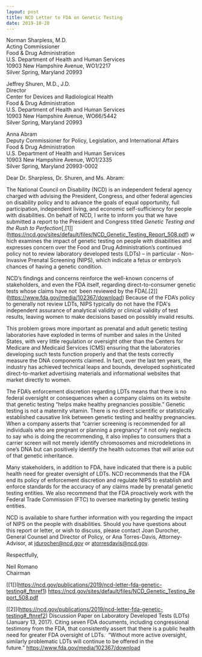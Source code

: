 ```yaml
---
layout: post
title: NCD Letter to FDA on Genetic Testing
date: 2019-10-28
---
```

Norman Sharpless, M.D.\
Acting Commissioner\
Food & Drug Administration\
U.S. Department of Health and Human Services\
10903 New Hampshire Avenue, WO1/2217\
Silver Spring, Maryland 20993

Jeffrey Shuren, M.D., J.D.\
Director\
Center for Devices and Radiological Health\
Food & Drug Administration\
U.S. Department of Health and Human Services\
10903 New Hampshire Avenue, WO66/5442\
Silver Spring, Maryland 20993

Anna Abram\
Deputy Commissioner for Policy, Legislation, and International Affairs\
Food & Drug Administration\
U.S. Department of Health and Human Services\
10903 New Hampshire Avenue, WO1/2335\
Silver Spring, Maryland 20993-0002

Dear Dr. Sharpless, Dr. Shuren, and Ms. Abram:

The National Council on Disability (NCD) is an independent federal agency charged with advising the President, Congress, and other federal agencies on disability policy and to advance the goals of equal opportunity, full participation, independent living, and economic self-sufficiency for people with disabilities. On behalf of NCD, I write to inform you that we have submitted a report to the President and Congress titled *Genetic Testing and the Rush to Perfection*[,\[1]](https://ncd.gov/sites/default/files/NCD_Genetic_Testing_Report_508.pdf) which examines the impact of genetic testing on people with disabilities and expresses concern over the Food and Drug Administration’s continued policy not to review laboratory developed tests (LDTs) – in particular - Non-Invasive Prenatal Screening (NIPS), which indicate a fetus or embryo’s chances of having a genetic condition.

NCD’s findings and concerns reinforce the well-known concerns of stakeholders, and even the FDA itself, regarding direct-to-consumer genetic tests whose claims have not  been reviewed by the FDA[.\[2]](https://www.fda.gov/media/102367/download) Because of the FDA’s policy to generally not review LDTs, NIPS typically do not have the FDA's independent assurance of analytical validity or clinical validity of test results, leaving women to make decisions based on possibly invalid results.

This problem grows more important as prenatal and adult genetic testing laboratories have exploded in terms of number and sales in the United States, with very little regulation or oversight other than the Centers for Medicare and Medicaid Services (CMS) ensuring that the laboratories developing such tests function properly and that the tests correctly measure the DNA components claimed. In fact, over the last ten years, the industry has achieved technical leaps and bounds, developed sophisticated direct-to-market advertising materials and informational websites that market directly to women.

The FDA’s enforcement discretion regarding LDTs means that there is no federal oversight or consequences when a company claims on its website that genetic testing “helps make healthy pregnancies possible.” Genetic testing is not a maternity vitamin. There is no direct scientific or statistically established causative link between genetic testing and healthy pregnancies. When a company asserts that “carrier screening is recommended for all individuals who are pregnant or planning a pregnancy” it not only neglects to say who is doing the recommending, it also implies to consumers that a carrier screen will not merely identify chromosomes and microdeletions in one’s DNA but can positively identify the health outcomes that will arise out of that genetic inheritance.

Many stakeholders, in addition to FDA, have indicated that there is a public health need for greater oversight of LDTs. NCD recommends that the FDA end its policy of enforcement discretion and regulate NIPS to establish and enforce standards for the accuracy of any claims made by prenatal genetic testing entities. We also recommend that the FDA proactively work with the Federal Trade Commission (FTC) to oversee marketing by genetic testing entities.

NCD is available to share further information with you regarding the impact of NIPS on the people with disabilities. Should you have questions about this report or letter, or wish to discuss, please contact Joan Durocher, General Counsel and Director of Policy, or Ana Torres-Davis, Attorney-Advisor, at [jdurocher@ncd.gov](mailto:jdurocher@ncd.gov) or [atorresdavis@ncd.gov](mailto:atorresdavis@ncd.gov).

Respectfully,

Neil Romano\
Chairman

[\[1]](https://ncd.gov/publications/2019/ncd-letter-fda-genetic-testing#_ftnref1) <https://ncd.gov/sites/default/files/NCD_Genetic_Testing_Report_508.pdf>

[\[2]](https://ncd.gov/publications/2019/ncd-letter-fda-genetic-testing#_ftnref2) Discussion Paper on Laboratory Developed Tests (LDTs)(January 13, 2017). Citing seven FDA documents, including congressional testimony from the FDA, that consistently assert that there is a public health need for greater FDA oversight of LDTs.  “Without more active oversight, similarly problematic LDTs will continue to be offered in the future.” <https://www.fda.gov/media/102367/download>
